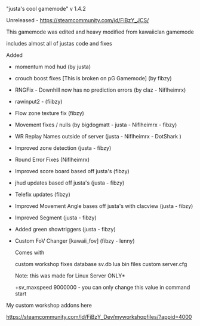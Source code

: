 "justa's cool gamemode" v 1.4.2

Unreleased - https://steamcommunity.com/id/FiBzY_JCS/ 

This gamemode was edited and heavy modified from kawaiiclan gamemode

includes almost all of justas code and fixes

Added
- momentum mod hud (by justa)
- crouch boost fixes [This is broken on pG Gamemode] (by fibzy)
- RNGFix - Downhill now has no prediction errors (by claz - Niflheimrx)
- rawinput2 - (fiibzy)
- Flow zone texture fix (fibzy)
- Movement fixes / nulls  (by bigdogmatt - justa - Niflheimrx - fibzy)
- WR Replay Names outside of server (justa - Niflheimrx - DotShark )
- Improved zone detection (justa - fibzy)
- Round Error Fixes (Niflheimrx)
- Improved score board based off justa's (fibzy)
- jhud updates based off justa's (justa - fibzy)
- Telefix updates (fibzy)
- Improved Movement Angle bases off justa's with clacview (justa - fibzy)
- Improved Segment  (justa - fibzy)
- Added green showtriggers (justa - fibzy)
- Custom FoV Changer [kawaii_fov] (fibzy - lenny)


  Comes with

  custom workshop fixes
  database
  sv.db
  lua bin files
  custom server.cfg

  Note: this was made for Linux Server ONLY*

  +sv_maxspeed 9000000 - you can only change this value in  command start

My custom workshop addons here

https://steamcommunity.com/id/FiBzY_Dev/myworkshopfiles/?appid=4000
